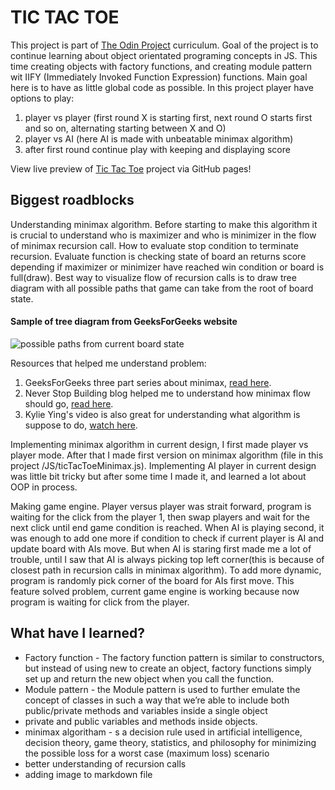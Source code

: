 # TIC TAC TOE

This project is part of [The Odin Project](https://www.theodinproject.com) curriculum. Goal of the project is to continue learning about object orientated programing concepts in JS. This time creating objects with factory functions, and creating module pattern wit IIFY (Immediately Invoked Function Expression) functions. Main goal here is to have as little global code as possible.
In this project player have options to play:

1. player vs player (first round X is starting first, next round O starts first and so on, alternating starting between X and O)
2. player vs AI (here AI is made with unbeatable minimax algorithm)
3. after first round continue play with keeping and displaying score

View live preview of [Tic Tac Toe](https://mojotron.github.io/tic-tac-toe/index.html) project via GitHub pages!

## Biggest roadblocks

Understanding minimax algorithm. Before starting to make this algorithm it is crucial to understand who is maximizer and who is minimizer in the flow of minimax recursion call. How to evaluate stop condition to terminate recursion.
Evaluate function is checking state of board an returns score depending if maximizer or minimizer have reached win condition or board is full(draw).
Best way to visualize flow of recursion calls is to draw tree diagram with all possible paths that game can take from the root of board state.

#### Sample of tree diagram from GeeksForGeeks website

![possible paths from current board state](https://media.geeksforgeeks.org/wp-content/uploads/TIC_TAC.jpg)

Resources that helped me understand problem:

1. GeeksForGeeks three part series about minimax, [read here](https://www.geeksforgeeks.org/minimax-algorithm-in-game-theory-set-1-introduction/).
2. Never Stop Building blog helped me to understand how minimax flow should go, [read here](https://www.neverstopbuilding.com/blog/minimax).
3. Kylie Ying's video is also great for understanding what algorithm is suppose to do, [watch here](https://www.youtube.com/watch?v=fT3YWCKvuQE).

Implementing minimax algorithm in current design, I first made player vs player mode. After that I made first version on minimax algorithm (file in this project /JS/ticTacToeMinimax.js). Implementing AI player in current design
was little bit tricky but after some time I made it, and learned a lot about OOP in process.

Making game engine. Player versus player was strait forward, program is waiting for the click from the player 1, then swap players and wait for the next click until end game condition is reached.
When AI is playing second, it was enough to add one more if condition to check if current player is AI and update board with AIs move.
But when AI is staring first made me a lot of trouble, until I saw that AI is always picking top left corner(this is because of closest path in recursion calls in minimax algorithm). To add more dynamic, program is randomly pick corner of the board for AIs first move. This feature solved problem,
current game engine is working because now program is waiting for click from the player.

## What have I learned?

- Factory function - The factory function pattern is similar to constructors, but instead of using new to create an object, factory functions simply set up and return the new object when you call the function.
- Module pattern - the Module pattern is used to further emulate the concept of classes in such a way that we’re able to include both public/private methods and variables inside a single object
- private and public variables and methods inside objects.
- minimax algoritham - s a decision rule used in artificial intelligence, decision theory, game theory, statistics, and philosophy for minimizing the possible loss for a worst case (maximum loss) scenario
- better understanding of recursion calls
- adding image to markdown file
